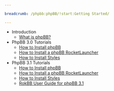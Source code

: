 ```yaml
---

breadcrumb: /phpbb:phpBB/!start:Getting Started/

---
```


* Introduction
	* [What is phpBB?](introduction.md)
* PhpBB 3.0 Tutorials
	* [How to Install phpBB](install.md)
    * [How to Install a phpBB RocketLauncher](rocketlauncher.md)
	* [How to Install Styles](styles.md)
* PhpBB 3.1 Tutorials
    * [How to Install phpBB](install_31.md)
    * [How to Install a phpBB RocketLauncher](rocketlauncher_31.md)
    * [How to Install Styles](styles_31.md)
    * [RokBB User Guide for phpBB 3.1](user_guide.md)